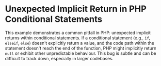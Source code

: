 # Unexpected Implicit Return in PHP Conditional Statements

This example demonstrates a common pitfall in PHP: unexpected implicit returns within conditional statements.  If a conditional statement (e.g., `if`, `elseif`, `else`) doesn't explicitly return a value, and the code path within the statement doesn't reach the end of the function, PHP might implicitly return `null` or exhibit other unpredictable behaviour.  This bug is subtle and can be difficult to track down, especially in larger codebases.